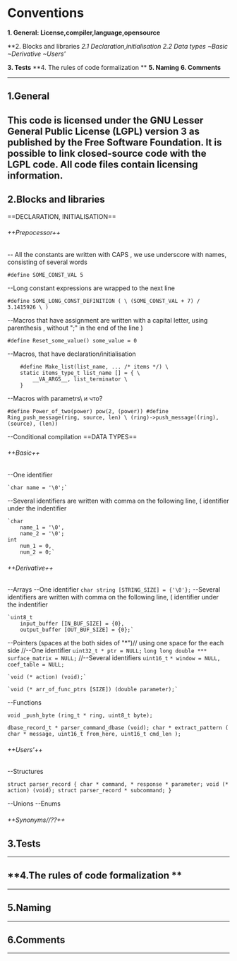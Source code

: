 # Conventions
**1. General: License,compiler,language,opensource**

**2. Blocks and libraries
 *2.1 Declaration,initialisation*
 *2.2 Data types*
    *~Basic*
    *~Derivative*
    *~Users'*

**3. Tests**
**4. The rules of code formalization **
**5. Naming**
**6. Comments**

***
## **1.General**
This code is licensed under the GNU Lesser General Public License (LGPL) version 3 as published by the Free Software Foundation.
It is possible to link closed-source code with the LGPL code.
All code files contain licensing information.
---
## **2.Blocks and libraries**
==DECLARATION, INITIALISATION==
###### ++Prepocessor++

-- All the constants are written with CAPS , we use underscore with names, consisting of several words

`#define SOME_CONST_VAL 5`

--Long constant expressions are wrapped to the next line 

`#define SOME_LONG_CONST_DEFINITION ( \
	(SOME_CONST_VAL + 7) / 3.1415926 \
)`

--Macros that have assignment are written with a capital letter, using parenthesis , without ";" in the end of the line )

`#define Reset_some_value() some_value = 0`

--Macros, that have declaration/initialisation

		#define Make_list(list_name, ... /* items */) \
		static items_type_t list_name [] = { \
			__VA_ARGS__, list_terminator \
		}

--Macros with parametrs\\ и что?

`#define Power_of_two(power) pow(2, (power))
 #define Ring_push_message(ring, source, len) \
  (ring)->push_message((ring), (source), (len))`

--Conditional compilation 
==DATA TYPES==
###### ++Basic++

--One identifier

	`char name = '\0';`

--Several identifiers are written with comma on the following line, ( identifier under the indentifier

	`char
		name_1 = '\0',
		name_2 = '\0';
	int
		num_1 = 0,
		num_2 = 0;`

###### ++Derivative++ 

--Arrays
--One identifier
	`char string [STRING_SIZE] = {'\0'};`
--Several identifiers are written with comma on the following line, ( identifier under the indentifier

	`uint8_t
		input_buffer [IN_BUF_SIZE] = {0},
		output_buffer [OUT_BUF_SIZE] = {0};`

--Pointers (spaces at the both sides of "*")// using one space for the each side
//--One identifier
	`uint32_t * ptr = NULL;`
	`long long double *** surface_matrix = NULL;`
//--Several identifiers
	`uint16_t`
		`* window = NULL,`
		`coef_table = NULL;`

	`void (* action) (void);`

	`void (* arr_of_func_ptrs [SIZE]) (double parameter);`

--Functions

`void _push_byte (ring_t * ring, uint8_t byte);`

`dbase_record_t * parser_command_dbase (void);
char * extract_pattern (
	char * message,
	uint16_t from_here,
	uint16_t cmd_len
);`

###### ++Users'++ 

--Structures

  `struct parser_record {
	char
		* command,
		* response
		* parameter;
	void (* action) (void);
	struct parser_record * subcommand;
}`

--Unions
--Enums

###### ++Synonyms//??++


## **3.Tests**

---
## **4.The rules of code formalization **

---
## **5.Naming**

---
## **6.Comments**

---


